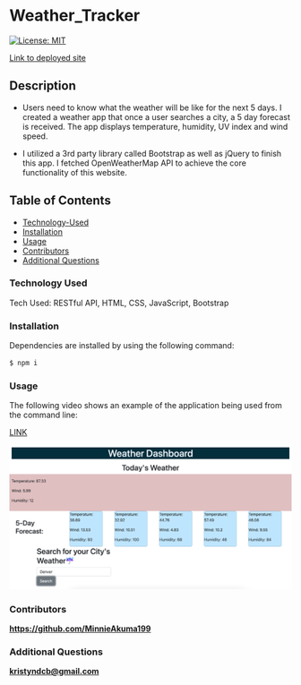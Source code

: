 # Weather_Tracker

[![License: MIT](https://img.shields.io/badge/License-MIT-yellow.svg)](https://opensource.org/licenses/MIT)

[Link to deployed site](https://minnieakuma199.github.io/Weather_Tracker/)

## Description

- Users need to know what the weather will be like for the next 5 days. I created a weather app that once a user searches a city, a 5 day forecast is received. The app displays temperature, humidity, UV index and wind speed.

- I utilized a 3rd party library called Bootstrap as well as jQuery to finish this app. I fetched OpenWeatherMap API to achieve the core functionality of this website. 

## Table of Contents

- [Technology-Used](#technology-used)
- [Installation](#installation)
- [Usage](#usage)
- [Contributors](#contributors)
- [Additional Questions](#additional-questions)

### Technology Used

Tech Used: RESTful API, HTML, CSS, JavaScript, Bootstrap

### Installation

Dependencies are installed by using the following command:

```md
$ npm i
```

### Usage

The following video shows an example of the application being used from the command line:

[LINK](https://minnieakuma199.github.io/Weather_Tracker/)

![alt text](./Screen%20Shot%202022-05-19%20at%203.47.09%20PM.png)

### Contributors

**https://github.com/MinnieAkuma199**

### Additional Questions

**kristyndcb@gmail.com**
